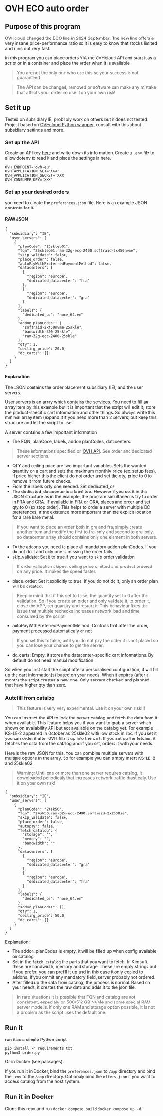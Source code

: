 # OVH ECO auto order

## Purpose of this program

OVHcloud changed the ECO line in 2024 September. The new line offers a very insane price-performance ratio so it is easy to know that stocks limited and runs out very fast.

In this program you can place orders VIA the OVHcloud API and start it as a script or in a container and place the order when it is available!

> You are not the only one who use this so your success is not guaranteed

> The API can be changed, removed or software can make any mistake that affects your order so use it on your own risk!

## Set it up

Tested on subsidiary IE, probably work on others but it does not tested.
Project based on [OVHcloud Python wrapper](https://github.com/ovh/python-ovh), consult with this about subsidiary settings and more.

### Set up the API

Create an API key [here](https://api.ovh.com/createToken/index.cgi?GET=/*&PUT=/*&POST=/*&DELETE=/*) and write down its information.
Create a `.env` file to allow dotenv to read it and place the settings in here.
```
OVH_ENDPOINT='ovh-eu'
OVH_APPLICATION_KEY='XXX'
OVH_APPLICATION_SECRET='XXX'
OVH_CONSUMER_KEY='XXX'
```

### Set up your desired orders

you need to create the `preferences.json` file.
Here is an example JSON contents for it.

#### RAW JSON
```
{
  "subsidiary": "IE",
  "user_servers": [
    {
      "planCode": "25skleb01",
      "fqn": "25skleb01.ram-32g-ecc-2400.softraid-2x450nvme",
      "skip_validate": false,
      "place_order": false,
      "autoPayWithPreferredPaymentMethod": false,
      "datacenters": [
        {
          "region": "europe",
          "dedicated_datacenter": "fra"
        },
        {
          "region": "europe",
          "dedicated_datacenter": "gra"
        }
      ],
      "labels": {
        "dedicated_os": "none_64.en"
      },
      "addon_planCodes": [
        "softraid-2x450nvme-25skle",
        "bandwidth-300-25skle",
        "ram-32g-ecc-2400-25skle"
      ],
      "qty": 1,
      "ceiling_price": 20.0,
      "dc_carts": {}
    }
  ]
}
```

#### Explanation

The JSON contains the order placement subsidiary (IE), and the user servers.

User servers is an array which contains the services. You need to fill an array item by this example but it is important that the script will edit it, store the product-specific cart information and other things. So always write this minimal array item (expand it if you need more than 2 servers) but keep this structure and let the script to use.

A server contains a few important information
- The FQN, planCode, labels, addon planCodes, datacenters.
> These informations  specified on [OVH API](https://eu.api.ovh.com/console/). See order and dedicated server sections.
- QTY and ceiling price are two important variables. Sets the wanted quantity on a cart and sets the maximum monthly price (ex. setup fees). If price higher this the client do not order and set the qty, price to 0 to remove it from future checks.
- From the labels only one needed. Set dedicated_os.
- The dedicated_datacenter is a label too. However if you set it in this JSON structure as in the example, the program simultaneous try to order in FRA and GRA. IF available in FRA or GRA, places and order and set qty to 0 (so stop order). This helps to order a server with multiple DC preferences, if the existence more important than the explicit location for a rare bare metal.
> If you want to place an order both in gra and fra, simply create another item and modify the first to fra-only and second to gra-only. so datacenter array should contains only one element in both servers.
- To the addons you need to place all mandatory addon planCodes. If you do not do it and only one is missing the order fails.
- skip_validate: Set it to true if you want to skip order validation
> If order validation skiped, ceiling price omitted and product ordered on any price. It makes the speed faster.
- place_order: Set it explicitly to true. If you do not do it, only an order plan will be created.
> Keep in mind that if this set to false, the quantity set to 0 after the validation. So if you create an order and only validate it, to order it, close the APP, set quantity and restart it. This behaviour fixes the issue that multiple rechecks increases network load and time consumed by the script.
- autoPayWithPreferredPaymentMethod: Controls that after the order, payment processed automaticaly or not
> If you set this to false, until you do not pay the order it is not placed so you can lose your chance to get the server.
- dc_carts: Empty, it stores the datacenter-specific cart informations. By default do not need manual modification.

So when you first start the script after a personalised configuration, it will fill up the cart information(s) based on your needs.
When it expires (after a month) the script creates a new one.
Only servers checked and planned that have higher qty than zero.

### Autofill from catalog

> This feature is very very experimental. Use it on your own risk!!!

You can Instruct the API to look the server catalog and fetch the data from it when available.
This feature helps you if you want to grab a server which shown on availability API but not available on the catalog yet. For example KS-LE-2 appeared in October as 25skle02 with low stock in rbx. If you set it you can order it after OVH fills it up into the cart.
If you set up the fetcher, it fetches the data from the catalog and if you set, orders it with your needs.

Here is the raw JSON for this. You can combine multiple servers with multiple options in the array. So for example you can simply insert KS-LE-B and 25skle02.
> Warning: Until one or more than one server requires catalog, it downloaded periodicaly that increases network traffic drasticaly. Use it on your own risk!

```
{
  "subsidiary": "IE",
  "user_servers": [
    {
      "planCode": "24sk50",
      "fqn": "24sk50.ram-32g-ecc-2400.softraid-2x2000sa",
      "skip_validate": false,
      "place_order": false,
      "autopay": false,
      "fetch_catalog": {
        "storage": "",
        "memory": "",
        "bandwidth": ""
      },
      "datacenters": [
        {
          "region": "europe",
          "dedicated_datacenter": "gra"
        },
        {
          "region": "europe",
          "dedicated_datacenter": "fra"
        }
      ],
      "labels": {
        "dedicated_os": "none_64.en"
      },
      "addon_planCodes": [],
      "qty": 1,
      "ceiling_price": 50.0,
      "dc_carts": {}
    }
  ]
}
```

Explanation:
- The addon_planCodes is empty, it will be filled up when config available on catalog.
- Set in the `fetch_catalog` the parts that you want to fetch. In Kimsufi, these are bandwidth, memory and storage. These are empty strings but if you prefer, you can prefill it up and in this case it only copied to addons. If you ommit any mandatory field, server probably not ordered.
- After filled up the data from catalog, the process is normal. Based on your needs, it creates the raw data and adds it to the json file.
> In rare situations it is possible that FQN and catalog are not consistent, especialy on 500/512 GB NVMe and some special RAM server modells. If only one RAM and storage option possible, it is not a problem as the script uses the default one.

## Run it

run it as a simple Python script
```
pip install -r requirements.txt
python3 order.py
```

Or in Docker (see packages).

If you run it in Docker, bind the `preferences.json` to `/app` directory and bind the `.env` to the `/app` directory. Optionaly bind the `offers.json` if you want to access catalog from the host system.

## Run it in Docker

Clone this repo and run 
`docker compose build`
`docker compose up -d`.
